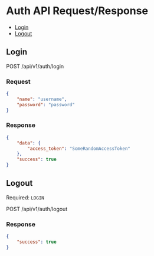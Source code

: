 # Auth API Request/Response

 - [Login](#login)
 - [Logout](#logout)

## Login

POST /api/v1/auth/login

### Request

```json
{
    "name": "username",
    "password": "password"
}
```

### Response

```json
{
    "data": {
        "access_token": "SomeRandomAccessToken"
    },
    "success": true
}
```

## Logout

Required: `LOGIN`

POST /api/v1/auth/logout

### Response

```json
{
    "success": true
}
```
